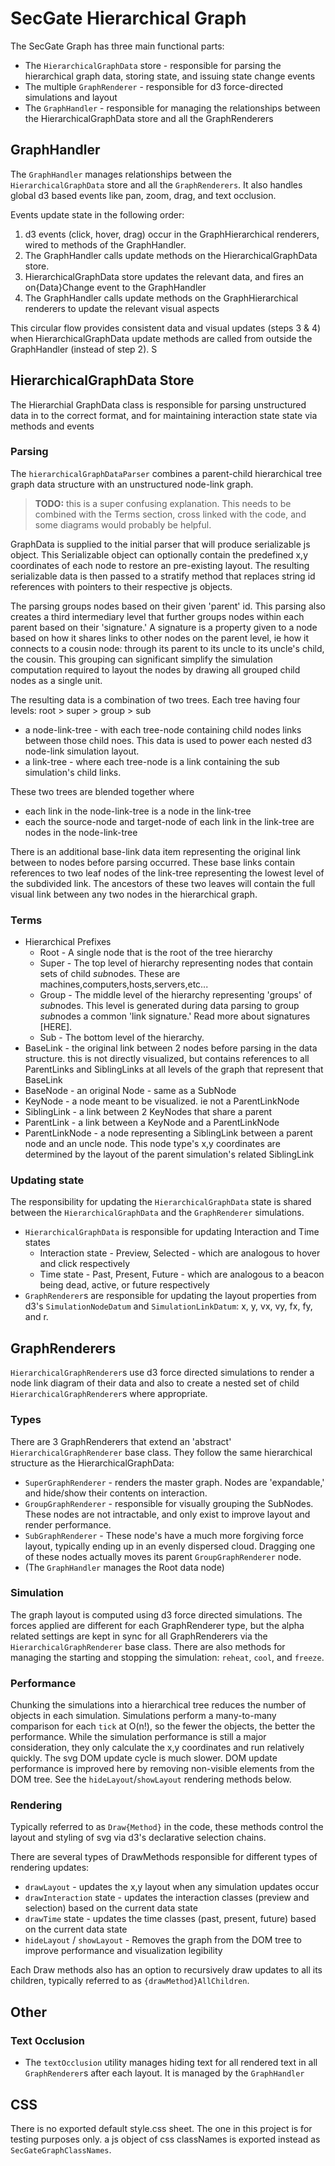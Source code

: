 # SecGate Hierarchical Graph

The SecGate Graph has three main functional parts:

- The `HierarchicalGraphData` store - responsible for parsing the hierarchical graph data, storing state, and issuing state change events
- The multiple `GraphRenderer` - responsible for d3 force-directed simulations and layout
- The `GraphHandler` - responsible for managing the relationships between the HierarchicalGraphData store and all the GraphRenderers

## GraphHandler

The `GraphHandler` manages relationships between the `HierarchicalGraphData` store and all the `GraphRenderers`. It also handles global d3 based events like pan, zoom, drag, and text occlusion.

Events update state in the following order:

1. d3 events (click, hover, drag) occur in the GraphHierarchical renderers, wired to methods of the GraphHandler.
2. The GraphHandler calls update methods on the HierarchicalGraphData store.
3. HierarchicalGraphData store updates the relevant data, and fires an on{Data}Change event to the GraphHandler
4. The GraphHandler calls update methods on the GraphHierarchical renderers to update the relevant visual aspects

This circular flow provides consistent data and visual updates (steps 3 & 4) when HierarchicalGraphData update methods are called from outside the GraphHandler (instead of step 2). S

## HierarchicalGraphData Store

The Hierarchial GraphData class is responsible for parsing unstructured data in to the correct format, and for maintaining interaction state state via methods and events

### Parsing

The `hierarchicalGraphDataParser` combines a parent-child hierarchical tree graph data structure with an unstructured node-link graph.

> **TODO:** this is a super confusing explanation. This needs to be combined with the Terms section, cross linked with the code, and some diagrams would probably be helpful.

GraphData is supplied to the initial parser that will produce serializable js object. This Serializable object can optionally contain the predefined x,y coordinates of each node to restore an pre-existing layout. The resulting serializable data is then passed to a stratify method that replaces string id references with pointers to their respective js objects.

The parsing groups nodes based on their given 'parent' id. This parsing also creates a third intermediary level that further groups nodes within each parent based on their 'signature.' A signature is a property given to a node based on how it shares links to other nodes on the parent level, ie how it connects to a cousin node: through its parent to its uncle to its uncle's child, the cousin. This grouping can significant simplify the simulation computation required to layout the nodes by drawing all grouped child nodes as a single unit.

The resulting data is a combination of two trees. Each tree having four levels: root > super > group > sub

- a node-link-tree - with each tree-node containing child nodes links between those child noes. This data is used to power each nested d3 node-link simulation layout.
- a link-tree - where each tree-node is a link containing the sub simulation's child links.

These two trees are blended together where

- each link in the node-link-tree is a node in the link-tree
- each the source-node and target-node of each link in the link-tree are nodes in the node-link-tree

There is an additional base-link data item representing the original link between to nodes before parsing occurred. These base links contain references to two leaf nodes of the link-tree representing the lowest level of the subdivided link. The ancestors of these two leaves will contain the full visual link between any two nodes in the hierarchical graph.

### Terms

- Hierarchical Prefixes
  - Root - A single node that is the root of the tree hierarchy
  - Super - The top level of hierarchy representing nodes that contain sets of child *sub*nodes. These are machines,computers,hosts,servers,etc...
  - Group - The middle level of the hierarchy representing 'groups' of *sub*nodes. This level is generated during data parsing to group *sub*nodes a common 'link signature.' Read more about signatures [HERE].
  - Sub - The bottom level of the hierarchy.
- BaseLink - the original link between 2 nodes before parsing in the data structure. this is not directly visualized, but contains references to all ParentLinks and SiblingLinks at all levels of the graph that represent that BaseLink
- BaseNode - an original Node - same as a SubNode
- KeyNode - a node meant to be visualized. ie not a ParentLinkNode
- SiblingLink - a link between 2 KeyNodes that share a parent
- ParentLink - a link between a KeyNode and a ParentLinkNode
- ParentLinkNode - a node representing a SiblingLink between a parent node and an uncle node. This node type's x,y coordinates are determined by the layout of the parent simulation's related SiblingLink

### Updating state

The responsibility for updating the `HierarchicalGraphData` state is shared between the `HierarchicalGraphData` and the `GraphRenderer` simulations.

- `HierarchicalGraphData` is responsible for updating Interaction and Time states
  - Interaction state - Preview, Selected - which are analogous to hover and click respectively
  - Time state - Past, Present, Future - which are analogous to a beacon being dead, active, or future respectively
- `GraphRenderer`s are responsible for updating the layout properties from d3's `SimulationNodeDatum` and `SimulationLinkDatum`: x, y, vx, vy, fx, fy, and r.

## GraphRenderers

`HierarchicalGraphRenderer`s use d3 force directed simulations to render a node link diagram of their data and also to create a nested set of child `HierarchicalGraphRenderer`s where appropriate.

### Types

There are 3 GraphRenderers that extend an 'abstract' `HierarchicalGraphRenderer` base class. They follow the same hierarchical structure as the HierarchicalGraphData:

- `SuperGraphRenderer` - renders the master graph. Nodes are 'expandable,' and hide/show their contents on interaction.
- `GroupGraphRenderer` - responsible for visually grouping the SubNodes. These nodes are not intractable, and only exist to improve layout and render performance.
- `SubGraphRenderer` - These node's have a much more forgiving force layout, typically ending up in an evenly dispersed cloud. Dragging one of these nodes actually moves its parent `GroupGraphRenderer` node.
- (The `GraphHandler` manages the Root data node)

### Simulation

The graph layout is computed using d3 force directed simulations. The forces applied are different for each GraphRenderer type, but the alpha related settings are kept in sync for all GraphRenderers via the `HierarchicalGraphRenderer` base class. There are also methods for managing the starting and stopping the simulation: `reheat`, `cool`, and `freeze`.

### Performance

Chunking the simulations into a hierarchical tree reduces the number of objects in each simulation. Simulations perform a many-to-many comparison for each `tick` at O(n!), so the fewer the objects, the better the performance. While the simulation performance is still a major consideration, they only calculate the x,y coordinates and run relatively quickly. The svg DOM update cycle is much slower. DOM update performance is improved here by removing non-visible elements from the DOM tree. See the `hideLayout`/`showLayout` rendering methods below.

### Rendering

Typically referred to as `Draw{Method}` in the code, these methods control the layout and styling of svg via d3's declarative selection chains.

There are several types of DrawMethods responsible for different types of rendering updates:

- `drawLayout` - updates the x,y layout when any simulation updates occur
- `drawInteraction` state - updates the interaction classes (preview and selection) based on the current data state
- `drawTime` state - updates the time classes (past, present, future) based on the current data state
- `hideLayout` / `showLayout` - Removes the graph from the DOM tree to improve performance and visualization legibility

Each Draw methods also has an option to recursively draw updates to all its children, typically referred to as `{drawMethod}AllChildren`.

## Other

### Text Occlusion

- The `textOcclusion` utility manages hiding text for all rendered text in all `GraphRenderer`s after each layout. It is managed by the `GraphHandler`

## CSS

There is no exported default style.css sheet. The one in this project is for testing purposes only. a js object of css classNames is exported instead as `SecGateGraphClassNames`.
